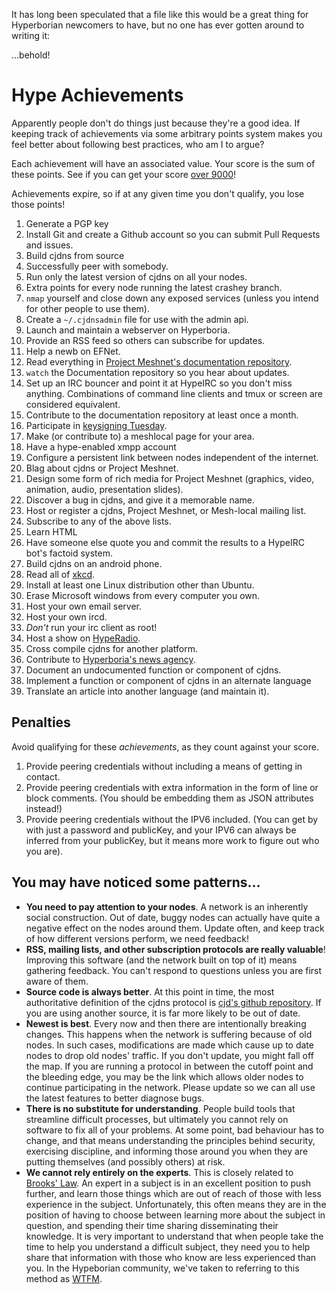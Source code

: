 It has long been speculated that a file like this would be a great thing for Hyperborian newcomers to have, but no one has ever gotten around to writing it:

...behold!

# Hype Achievements

Apparently people don't do things just because they're a good idea. If keeping track of achievements via some arbitrary points system makes you feel better about following best practices, who am I to argue?

Each achievement will have an associated value. Your score is the sum of these points. See if you can get your score [over 9000](http://knowyourmeme.com/memes/its-over-9000)!

Achievements expire, so if at any given time you don't qualify, you lose those points!

1. Generate a PGP key
2. Install Git and create a Github account so you can submit Pull Requests and issues.
3. Build cjdns from source
4. Successfully peer with somebody.
5. Run only the latest version of cjdns on all your nodes.
6. Extra points for every node running the latest crashey branch.
7. `nmap` yourself and close down any exposed services (unless you intend for other people to use them).
8. Create a `~/.cjdnsadmin` file for use with the admin api.
9. Launch and maintain a webserver on Hyperboria.
10. Provide an RSS feed so others can subscribe for updates.
11. Help a newb on EFNet.
12. Read everything in [Project Meshnet's documentation repository](https://github.com/projectmeshnet/documentation).
13. `watch` the Documentation repository so you hear about updates.
14. Set up an IRC bouncer and point it at HypeIRC so you don't miss anything. Combinations of command line clients and tmux or screen are considered equivalent.
15. Contribute to the documentation repository at least once a month.
16. Participate in [keysigning Tuesday](#).
17. Make (or contribute to) a meshlocal page for your area.
18. Have a hype-enabled xmpp account
19. Configure a persistent link between nodes independent of the internet.
20. Blag about cjdns or Project Meshnet.
21. Design some form of rich media for Project Meshnet (graphics, video, animation, audio, presentation slides).
22. Discover a bug in cjdns, and give it a memorable name.
23. Host or register a cjdns, Project Meshnet, or Mesh-local mailing list.
24. Subscribe to any of the above lists.
25. Learn HTML
26. Have someone else quote you and commit the results to a HypeIRC bot's factoid system.
27. Build cjdns on an android phone.
28. Read all of [xkcd](http://xkcd.com/).
29. Install at least one Linux distribution other than Ubuntu.
30. Erase Microsoft windows from every computer you own.
31. Host your own email server.
32. Host your own ircd.
33. _Don't_ run your irc client as root!
34. Host a show on [HypeRadio](http://radio.cynical.us/hostashow.html).
35. Cross compile cjdns for another platform.
36. Contribute to [Hyperboria's news agency](http://news.hyperboria.net/).
37. Document an undocumented function or component of cjdns.
38. Implement a function or component of cjdns in an alternate language
39. Translate an article into another language (and maintain it).

## Penalties

Avoid qualifying for these _achievements_, as they count against your score.

1. Provide peering credentials without including a means of getting in contact.
2. Provide peering credentials with extra information in the form of line or block comments. (You should be embedding them as JSON attributes instead!)
3. Provide peering credentials without the IPV6 included. (You can get by with just a password and publicKey, and your IPV6 can always be inferred from your publicKey, but it means more work to figure out who you are).


## You may have noticed some patterns...

* **You need to pay attention to your nodes**. A network is an inherently social construction. Out of date, buggy nodes can actually have quite a negative effect on the nodes around them. Update often, and keep track of how different versions perform, we need feedback!
* **RSS, mailing lists, and other subscription protocols are really valuable**! Improving this software (and the network built on top of it) means gathering feedback. You can't respond to questions unless you are first aware of them.
* **Source code is always better**. At this point in time, the most authoritative definition of the cjdns protocol is [cjd's github repository](https://github.com/cjdelisle/cjdns). If you are using another source, it is far more likely to be out of date.
* **Newest is best**. Every now and then there are intentionally breaking changes. This happens when the network is suffering because of old nodes. In such cases, modifications are made which cause up to date nodes to drop old nodes' traffic. If you don't update, you might fall off the map. If you are running a protocol in between the cutoff point and the bleeding edge, you may be the link which allows older nodes to continue participating in the network. Please update so we can all use the latest features to better diagnose bugs.
* **There is no substitute for understanding**. People build tools that streamline difficult processes, but ultimately you cannot rely on software to fix all of your problems. At some point, bad behaviour has to change, and that means understanding the principles behind security, exercising discipline, and informing those around you when they are putting themselves (and possibly others) at risk.
* **We cannot rely entirely on the experts**. This is closely related to [Brooks' Law](http://en.wikipedia.org/wiki/Brooks%27s_law). An expert in a subject is in an excellent position to push further, and learn those things which are out of reach of those with less experience in the subject. Unfortunately, this often means they are in the position of having to choose between learning more about the subject in question, and spending their time sharing disseminating their knowledge. It is very important to understand that when people take the time to help you understand a difficult subject, they need you to help share that information with those who know are less experienced than you. In the Hypeborian community, we've taken to referring to this method as [WTFM](http://www.roaming-initiative.com/blog/posts/wtfm).


